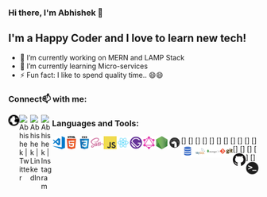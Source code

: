 ### Hi there, I'm Abhishek 👋

## I'm a Happy Coder and I love to learn new tech!

<!--
**ckabhi/ckabhi** is a ✨ _special_ ✨ repository because its `README.md` (this file) appears on your GitHub profile. -->


- 🔭 I’m currently working on MERN and LAMP Stack
- 🌱 I’m currently learning Micro-services
- ⚡ Fun fact: I like to spend quality time.. 😄😄
<!-- - 👯 2020 Goal: 
- 🤔 I’m looking for help with ...
- 💬 Ask me about ... 
- 📫 How to reach me: ... 
- 😄 Pronouns: ... -->

### Connect📫 with me:

[<img align="left" alt="ckabhishek.com" width="22px" src="https://raw.githubusercontent.com/iconic/open-iconic/master/svg/globe.svg" />][website]
[<img align="left" alt="Abhishek | Twitter" width="22px" src="https://cdn.jsdelivr.net/npm/simple-icons@v3/icons/twitter.svg" />][twitter]
[<img align="left" alt="Abhishek | LinkedIn" width="22px" src="https://cdn.jsdelivr.net/npm/simple-icons@v3/icons/linkedin.svg" />][linkedin]
[<img align="left" alt="Abhishek | Instagram" width="22px" src="https://cdn.jsdelivr.net/npm/simple-icons@v3/icons/instagram.svg" />][instagram]

### Languages and Tools:

[<img align="left" alt="Visual Studio Code" width="26px" src="https://raw.githubusercontent.com/github/explore/80688e429a7d4ef2fca1e82350fe8e3517d3494d/topics/visual-studio-code/visual-studio-code.png" />]
[<img align="left" alt="HTML5" width="26px" src="https://raw.githubusercontent.com/github/explore/80688e429a7d4ef2fca1e82350fe8e3517d3494d/topics/html/html.png" />]
[<img align="left" alt="CSS3" width="26px" src="https://raw.githubusercontent.com/github/explore/80688e429a7d4ef2fca1e82350fe8e3517d3494d/topics/css/css.png" />]
[<img align="left" alt="Sass" width="26px" src="https://raw.githubusercontent.com/github/explore/80688e429a7d4ef2fca1e82350fe8e3517d3494d/topics/sass/sass.png" />]
[<img align="left" alt="JavaScript" width="26px" src="https://raw.githubusercontent.com/github/explore/80688e429a7d4ef2fca1e82350fe8e3517d3494d/topics/javascript/javascript.png" />]
[<img align="left" alt="React" width="26px" src="https://raw.githubusercontent.com/github/explore/80688e429a7d4ef2fca1e82350fe8e3517d3494d/topics/react/react.png" />]
[<img align="left" alt="Gatsby" width="26px" src="https://raw.githubusercontent.com/github/explore/e94815998e4e0713912fed477a1f346ec04c3da2/topics/gatsby/gatsby.png" />]
[<img align="left" alt="GraphQL" width="26px" src="https://raw.githubusercontent.com/github/explore/80688e429a7d4ef2fca1e82350fe8e3517d3494d/topics/graphql/graphql.png" />]
[<img align="left" alt="Node.js" width="26px" src="https://raw.githubusercontent.com/github/explore/80688e429a7d4ef2fca1e82350fe8e3517d3494d/topics/nodejs/nodejs.png" />]
[<img align="left" alt="Deno" width="26px" src="https://raw.githubusercontent.com/github/explore/361e2821e2dea67711cde99c9c40ed357061cf27/topics/deno/deno.png" />]
[<img align="left" alt="SQL" width="26px" src="https://raw.githubusercontent.com/github/explore/80688e429a7d4ef2fca1e82350fe8e3517d3494d/topics/sql/sql.png" />]
[<img align="left" alt="MySQL" width="26px" src="https://raw.githubusercontent.com/github/explore/80688e429a7d4ef2fca1e82350fe8e3517d3494d/topics/mysql/mysql.png" />]
[<img align="left" alt="MongoDB" width="26px" src="https://raw.githubusercontent.com/github/explore/80688e429a7d4ef2fca1e82350fe8e3517d3494d/topics/mongodb/mongodb.png" />]
[<img align="left" alt="Git" width="26px" src="https://raw.githubusercontent.com/github/explore/80688e429a7d4ef2fca1e82350fe8e3517d3494d/topics/git/git.png" />]
[<img align="left" alt="GitHub" width="26px" src="https://raw.githubusercontent.com/github/explore/78df643247d429f6cc873026c0622819ad797942/topics/github/github.png" />]
[<img align="left" alt="HTML5" width="26px" src="https://raw.githubusercontent.com/github/explore/80688e429a7d4ef2fca1e82350fe8e3517d3494d/topics/terminal/terminal.png" />]





<!-- These are the URL -->
[website]: #
[twitter]: https://twitter.com/ckabhi96
[linkedin]: https://linkedin.com/in/ckabhi
[instagram]: https://instagram.com/ckabhi96

